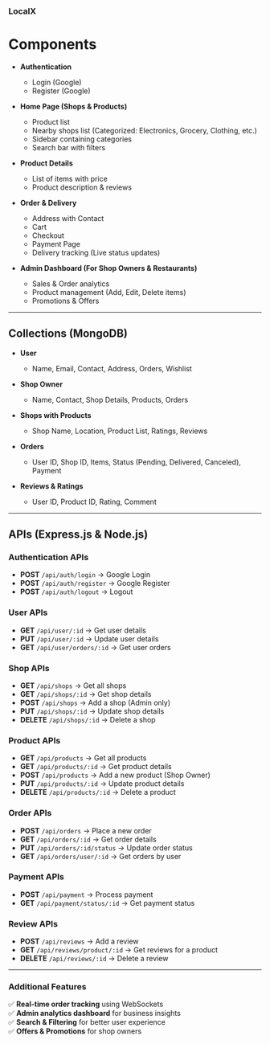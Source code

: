 ### **LocalX**

# **Components**

- **Authentication**

  - Login (Google)
  - Register (Google)

- **Home Page (Shops & Products)**

  - Product list
  - Nearby shops list (Categorized: Electronics, Grocery, Clothing, etc.)
  - Sidebar containing categories
  - Search bar with filters

- **Product Details**

  - List of items with price
  - Product description & reviews

- **Order & Delivery**

  - Address with Contact
  - Cart
  - Checkout
  - Payment Page
  - Delivery tracking (Live status updates)

- **Admin Dashboard (For Shop Owners & Restaurants)**
  - Sales & Order analytics
  - Product management (Add, Edit, Delete items)
  - Promotions & Offers

---

## **Collections (MongoDB)**

- **User**

  - Name, Email, Contact, Address, Orders, Wishlist

- **Shop Owner**

  - Name, Contact, Shop Details, Products, Orders

- **Shops with Products**

  - Shop Name, Location, Product List, Ratings, Reviews

- **Orders**

  - User ID, Shop ID, Items, Status (Pending, Delivered, Canceled), Payment

- **Reviews & Ratings**
  - User ID, Product ID, Rating, Comment

---

## **APIs (Express.js & Node.js)**

### **Authentication APIs**

- **POST** `/api/auth/login` → Google Login
- **POST** `/api/auth/register` → Google Register
- **POST** `/api/auth/logout` → Logout

### **User APIs**

- **GET** `/api/user/:id` → Get user details
- **PUT** `/api/user/:id` → Update user details
- **GET** `/api/user/orders/:id` → Get user orders

### **Shop APIs**

- **GET** `/api/shops` → Get all shops
- **GET** `/api/shops/:id` → Get shop details
- **POST** `/api/shops` → Add a shop (Admin only)
- **PUT** `/api/shops/:id` → Update shop details
- **DELETE** `/api/shops/:id` → Delete a shop

### **Product APIs**

- **GET** `/api/products` → Get all products
- **GET** `/api/products/:id` → Get product details
- **POST** `/api/products` → Add a new product (Shop Owner)
- **PUT** `/api/products/:id` → Update product details
- **DELETE** `/api/products/:id` → Delete a product

### **Order APIs**

- **POST** `/api/orders` → Place a new order
- **GET** `/api/orders/:id` → Get order details
- **PUT** `/api/orders/:id/status` → Update order status
- **GET** `/api/orders/user/:id` → Get orders by user

### **Payment APIs**

- **POST** `/api/payment` → Process payment
- **GET** `/api/payment/status/:id` → Get payment status

### **Review APIs**

- **POST** `/api/reviews` → Add a review
- **GET** `/api/reviews/product/:id` → Get reviews for a product
- **DELETE** `/api/reviews/:id` → Delete a review

---

### **Additional Features**

✅ **Real-time order tracking** using WebSockets  
✅ **Admin analytics dashboard** for business insights  
✅ **Search & Filtering** for better user experience  
✅ **Offers & Promotions** for shop owners
